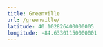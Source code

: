 ```yaml
---
title: Greenville
url: /greenville/
latitude: 40.102826400000005
longitude: -84.63301150000001
---
```

